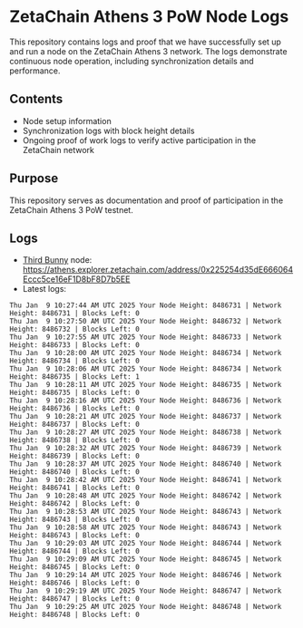 # ZetaChain Athens 3 PoW Node Logs
This repository contains logs and proof that we have successfully set up and run a node on the ZetaChain Athens 3 network. The logs demonstrate continuous node operation, including synchronization details and performance.

## Contents
- Node setup information
- Synchronization logs with block height details
- Ongoing proof of work logs to verify active participation in the ZetaChain network

## Purpose
This repository serves as documentation and proof of participation in the ZetaChain Athens 3 PoW testnet.

## Logs

- [Third Bunny](https://thirdbunny.xyz/) node: https://athens.explorer.zetachain.com/address/0x225254d35dE666064Eccc5ce16eF1D8bF8D7b5EE
- Latest logs:
```
Thu Jan  9 10:27:44 AM UTC 2025 Your Node Height: 8486731 | Network Height: 8486731 | Blocks Left: 0
Thu Jan  9 10:27:50 AM UTC 2025 Your Node Height: 8486732 | Network Height: 8486732 | Blocks Left: 0
Thu Jan  9 10:27:55 AM UTC 2025 Your Node Height: 8486733 | Network Height: 8486733 | Blocks Left: 0
Thu Jan  9 10:28:00 AM UTC 2025 Your Node Height: 8486734 | Network Height: 8486734 | Blocks Left: 0
Thu Jan  9 10:28:06 AM UTC 2025 Your Node Height: 8486734 | Network Height: 8486735 | Blocks Left: 1
Thu Jan  9 10:28:11 AM UTC 2025 Your Node Height: 8486735 | Network Height: 8486735 | Blocks Left: 0
Thu Jan  9 10:28:16 AM UTC 2025 Your Node Height: 8486736 | Network Height: 8486736 | Blocks Left: 0
Thu Jan  9 10:28:21 AM UTC 2025 Your Node Height: 8486737 | Network Height: 8486737 | Blocks Left: 0
Thu Jan  9 10:28:27 AM UTC 2025 Your Node Height: 8486738 | Network Height: 8486738 | Blocks Left: 0
Thu Jan  9 10:28:32 AM UTC 2025 Your Node Height: 8486739 | Network Height: 8486739 | Blocks Left: 0
Thu Jan  9 10:28:37 AM UTC 2025 Your Node Height: 8486740 | Network Height: 8486740 | Blocks Left: 0
Thu Jan  9 10:28:42 AM UTC 2025 Your Node Height: 8486741 | Network Height: 8486741 | Blocks Left: 0
Thu Jan  9 10:28:48 AM UTC 2025 Your Node Height: 8486742 | Network Height: 8486742 | Blocks Left: 0
Thu Jan  9 10:28:53 AM UTC 2025 Your Node Height: 8486743 | Network Height: 8486743 | Blocks Left: 0
Thu Jan  9 10:28:58 AM UTC 2025 Your Node Height: 8486743 | Network Height: 8486743 | Blocks Left: 0
Thu Jan  9 10:29:03 AM UTC 2025 Your Node Height: 8486744 | Network Height: 8486744 | Blocks Left: 0
Thu Jan  9 10:29:09 AM UTC 2025 Your Node Height: 8486745 | Network Height: 8486745 | Blocks Left: 0
Thu Jan  9 10:29:14 AM UTC 2025 Your Node Height: 8486746 | Network Height: 8486746 | Blocks Left: 0
Thu Jan  9 10:29:19 AM UTC 2025 Your Node Height: 8486747 | Network Height: 8486747 | Blocks Left: 0
Thu Jan  9 10:29:25 AM UTC 2025 Your Node Height: 8486748 | Network Height: 8486748 | Blocks Left: 0
```

